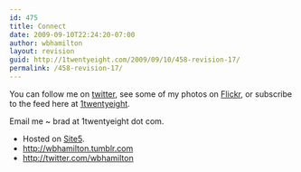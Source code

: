 ```yaml
---
id: 475
title: Connect
date: 2009-09-10T22:24:20-07:00
author: wbhamilton
layout: revision
guid: http://1twentyeight.com/2009/09/10/458-revision-17/
permalink: /458-revision-17/
---
```

You can follow me on [twitter](http://twitter.com/wbhamilton), see some of my photos on [Flickr](http://www.flickr.com/photos/thehuddle/), or subscribe to the feed here at [1twentyeight](http://feeds2.feedburner.com/1twentyeight).

Email me ~ brad <span class="low">at</span> 1twentyeight <span class="low">dot</span> com.

<ul class="connect">
  <li>
    Hosted <span class="low">on</span> <a title="Great Hosting" href="http://www.site5.com/in.php?id=17679">Site5</a>.
  </li>
  <li class="tumblr32">
    <a href="http://wbhamilton.tumblr.com">http://wbhamilton.tumblr.com</a>
  </li>
  <li class="twitter32">
    <a href="http://twitter.com/wbhamilton">http://twitter.com/wbhamilton</a>
  </li>
</ul>